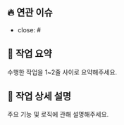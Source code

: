 ## 🔥 연관 이슈

- close: #

## 📝 작업 요약

수행한 작업을 1~2줄 사이로 요약해주세요.

## 🔎 작업 상세 설명

주요 기능 및 로직에 관해 설명해주세요.
